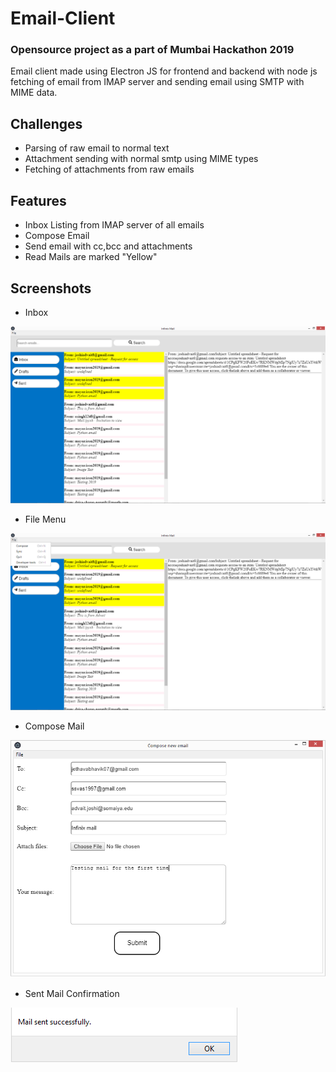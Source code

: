 # Email-Client
### Opensource project as a part of Mumbai Hackathon 2019

Email client made using Electron JS for frontend and backend with node js fetching of email from IMAP server and sending email using SMTP with MIME data.

## Challenges
* Parsing of raw email to normal text
* Attachment sending with normal smtp using MIME types
* Fetching of attachments from raw emails

## Features
* Inbox Listing from IMAP server of all emails
* Compose Email
* Send email with cc,bcc and attachments
* Read Mails are marked "Yellow"

## Screenshots
* Inbox

<img src="Screenshots/Inbox.png">

* File Menu

<img src="Screenshots/filemenu.png">

* Compose Mail

<img src="Screenshots/ComposeMail.png">

* Sent Mail Confirmation

<img src="Screenshots/SuccessMessage.png">

